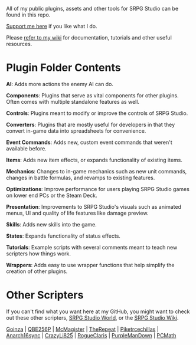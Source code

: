 All of my public plugins, assets and other tools for SRPG Studio can be found in this repo.

[Support me here](https://paypal.me/markyjoe) if you like what I do.

Please [refer to my wiki](https://github.com/MarkyJoe1990/SRPG-Studio/wiki) for documentation, tutorials and other useful resources.

# Plugin Folder Contents

**AI**: Adds more actions the enemy AI can do.

**Components**: Plugins that serve as vital components for other plugins. Often comes with multiple standalone features as well.

**Controls**: Plugins meant to modify or improve the controls of SRPG Studio.

**Converters**: Plugins that are mostly useful for developers in that they convert in-game data into spreadsheets for convenience.

**Event Commands**: Adds new, custom event commands that weren't available before.

**Items**: Adds new item effects, or expands functionality of existing items.

**Mechanics**: Changes to in-game mechanics such as new unit commands, changes in battle formulas, and revamps to existing features.

**Optimizations**: Improve performance for users playing SRPG Studio games on lower end PCs or the Steam Deck.

**Presentation**: Improvements to SRPG Studio's visuals such as animated menus, UI and quality of life features like damage preview.

**Skills**: Adds new skills into the game.

**States**: Expands functionality of status effects.

**Tutorials**: Example scripts with several comments meant to teach new scripters how things work.

**Wrappers**: Adds easy to use wrapper functions that help simplify the creation of other plugins.

# Other Scripters
If you can't find what you want here at my GitHub, you might want to check out these other scripters, [SRPG Studio World](https://srpgworld.com/), or the [SRPG Studio Wiki](https://srpg-studio.fandom.com/wiki/User-Made_Plugin_Links).

[Goinza](https://github.com/Goinza) | [QBE256P](https://github.com/QBE256) | [McMagister](https://github.com/McMagister) | [TheRepeat](https://github.com/TheRepeat/SRPG-Studio) | [Piketrcechillas](https://github.com/piketrcechillas/Scripts-for-SPRG-Studios) | [Anarch16sync](https://github.com/Anarch16Sync/SRPG-Studio-Plugins) | [CrazyLi825](https://github.com/CrazyLi825/SRPGstudio) | [RogueClaris](https://github.com/RogueClaris/SRPGStudioScripts/) | [PurpleManDown](https://github.com/Purplemandown/SRPGS-stuff) | [PCMath](https://github.com/pcmath/SRPG-Studio/tree/main)
